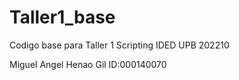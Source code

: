 # Taller1_base
 Codigo base para Taller 1 Scripting IDED UPB 202210
 
 Miguel Angel Henao Gil
 ID:000140070
